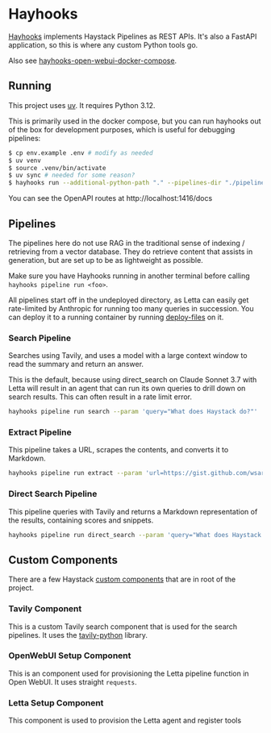 # Hayhooks

[Hayhooks](https://docs.haystack.deepset.ai/docs/hayhooks#overview) implements Haystack Pipelines as REST APIs.  It's also a FastAPI application, so this is where any custom Python tools go.

Also see [hayhooks-open-webui-docker-compose](https://github.com/deepset-ai/hayhooks-open-webui-docker-compose).

## Running

This project uses [uv](https://docs.astral.sh/uv/).  It requires Python 3.12.

This is primarily used in the docker compose, but you can run hayhooks out of the box for development purposes, which is useful for debugging pipelines:

```bash
$ cp env.example .env # modify as needed
$ uv venv
$ source .venv/bin/activate
$ uv sync # needed for some reason?
$ hayhooks run --additional-python-path "." --pipelines-dir "./pipelines"
```

You can see the OpenAPI routes at http://localhost:1416/docs

## Pipelines

The pipelines here do not use RAG in the traditional sense of indexing / retrieving from a vector database.  They do retrieve content that assists in generation, but are set up to be as lightweight as possible.

Make sure you have Hayhooks running in another terminal before calling `hayhooks pipeline run <foo>`.

All pipelines start off in the undeployed directory, as Letta can easily get rate-limited by Anthropic for running too many queries in succession.  You can deploy it to a running container by running [deploy-files](https://github.com/deepset-ai/hayhooks/tree/main?tab=readme-ov-file#pipelinewrapper-development-with-overwrite-option) on it.

### Search Pipeline

Searches using Tavily, and uses a model with a large context window to read the summary and return an answer.

This is the default, because using direct_search on Claude Sonnet 3.7 with Letta will result in an agent that can run its own queries to drill down on search results.  This can often result in a rate limit error.

```bash
hayhooks pipeline run search --param 'query="What does Haystack do?"'
```

### Extract Pipeline

This pipeline takes a URL, scrapes the contents, and converts it to Markdown.

```bash
hayhooks pipeline run extract --param 'url=https://gist.github.com/wsargent/fc99042002ce3d6067cfde3fa04ec6ca'
```

### Direct Search Pipeline

This pipeline queries with Tavily and returns a Markdown representation of the results, containing scores and snippets.

```bash
hayhooks pipeline run direct_search --param 'query="What does Haystack do?"'
```

## Custom Components

There are a few Haystack [custom components](https://docs.haystack.deepset.ai/docs/custom-components) that are in root of the project.

### Tavily Component

This is a custom Tavily search component that is used for the search pipelines.  It uses the [tavily-python](https://github.com/tavily-ai/tavily-python) library.

### OpenWebUI Setup Component

This is an component used for provisioning the Letta pipeline function in Open WebUI.  It uses straight `requests`.

### Letta Setup Component

This component is used to provision the Letta agent and register tools

